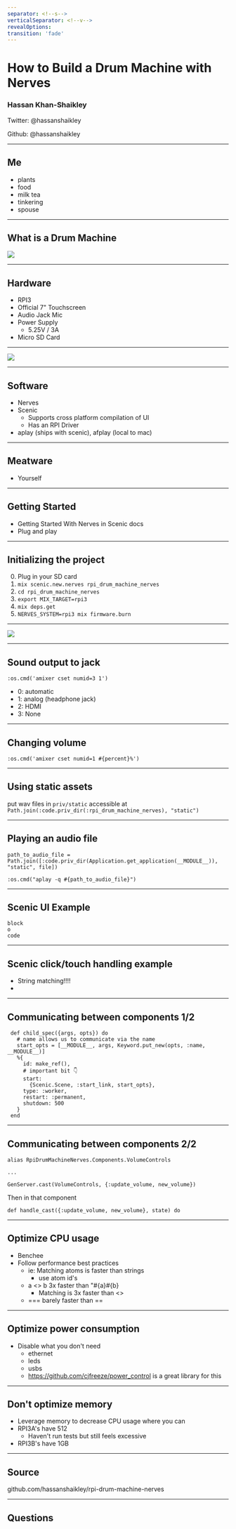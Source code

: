 ```yaml
---
separator: <!--s-->
verticalSeparator: <!--v-->
revealOptions:
transition: 'fade'
---
```


# How to Build a Drum Machine with Nerves

### Hassan Khan-Shaikley

Twitter: @hassanshaikley

Github: @hassanshaikley

---

## Me

- plants
- food
- milk tea
- tinkering
- spouse

---

## What is a Drum Machine

<!-- ![](img/drum_machine_mine.png) -->
![](img/drum_machine_old.jpg)

---

## Hardware

- RPI3
- Official 7" Touchscreen
- Audio Jack Mic
- Power Supply
	- 5.25V / 3A 
- Micro SD Card

---

![](img/drum_machine.png)

---

## Software

- Nerves
- Scenic
	- Supports cross platform compilation of UI
	- Has an RPI Driver
- aplay (ships with scenic), afplay (local to mac)

---

## Meatware

- Yourself

---

## Getting Started

- Getting Started With Nerves in Scenic docs
- Plug and play

---

## Initializing the project

0. Plug in your SD card
1. `mix scenic.new.nerves rpi_drum_machine_nerves`
2. `cd rpi_drum_machine_nerves`
3. `export MIX_TARGET=rpi3`
4. `mix deps.get`
5. `NERVES_SYSTEM=rpi3 mix firmware.burn` 

---

![](img/scenic_starter.png)

---

## Sound output to jack

`:os.cmd('amixer cset numid=3 1')`
- 0: automatic
- 1: analog (headphone jack)
- 2: HDMI
- 3: None 

---

## Changing volume

`:os.cmd('amixer cset numid=1 #{percent}%')`

---

## Using static assets

put wav files in `priv/static` 
accessible at `Path.join(:code.priv_dir(:rpi_drum_machine_nerves), "static")`

---

## Playing an audio file

`path_to_audio_file = Path.join([:code.priv_dir(Application.get_application(__MODULE__)), "static", file])`

`:os.cmd("aplay -q #{path_to_audio_file}")` 

---

## Scenic UI Example

```
block
o 
code
```

---

## Scenic click/touch handling example

- String matching!!!!
-

---

## Communicating between components 1/2

```
 def child_spec({args, opts}) do
   # name allows us to communicate via the name
   start_opts = [__MODULE__, args, Keyword.put_new(opts, :name, __MODULE__)]
   %{
     id: make_ref(),
     # important bit 👇
     start:
       {Scenic.Scene, :start_link, start_opts},
     type: :worker,
     restart: :permanent,
     shutdown: 500
   }
 end
```

---

## Communicating between components 2/2

```
alias RpiDrumMachineNerves.Components.VolumeControls

...

GenServer.cast(VolumeControls, {:update_volume, new_volume})
```
Then in that component
```
def handle_cast({:update_volume, new_volume}, state) do
```

---

## Optimize CPU usage

- Benchee
- Follow performance best practices
	- ie: Matching atoms is faster than strings
		- use atom id's
	- a <> b 3x faster than "#{a}#{b} 
		- Matching is 3x faster than <>
	- === barely faster than ==

---

## Optimize power consumption

- Disable what you don't need
	- ethernet
	- leds
	- usbs
	- https://github.com/cjfreeze/power_control is a great library for this

---

## Don't optimize memory

- Leverage memory to decrease CPU usage where you can
- RPI3A's have 512
	- Haven't run tests but still feels excessive
- RPI3B's have 1GB

---

## Source

github.com/hassanshaikley/rpi-drum-machine-nerves


---

## Questions

